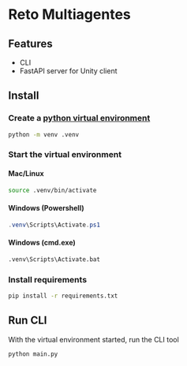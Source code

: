 # Reto Multiagentes

## Features
- CLI
- FastAPI server for Unity client

## Install

### Create a [python virtual environment](https://docs.python.org/3/library/venv.html)

```bash
python -m venv .venv
```

### Start the virtual environment

#### Mac/Linux
```bash
source .venv/bin/activate
```

#### Windows (Powershell)
```powershell
.venv\Scripts\Activate.ps1
```

#### Windows (cmd.exe)
```cmd
.venv\Scripts\Activate.bat
```

### Install requirements
```bash
pip install -r requirements.txt
```

## Run CLI
With the virtual environment started, run the CLI tool

```bash
python main.py
```
